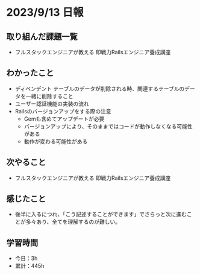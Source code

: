 # 2023/9/13 日報
## 取り組んだ課題一覧
- フルスタックエンジニアが教える 即戦力Railsエンジニア養成講座

## わかったこと
- ディペンデント
  テーブルのデータが削除される時、関連するテーブルのデータを一緒に削除すること
- ユーザー認証機能の実装の流れ
- Railsのバージョンアップをする際の注意
  - Gemも含めてアップデートが必要
  - バージョンアップにより、そのままではコードが動作しなくなる可能性がある
  - 動作が変わる可能性がある

## 次やること
- フルスタックエンジニアが教える 即戦力Railsエンジニア養成講座

## 感じたこと
- 後半に入るにつれ、「こう記述することができます」でさらっと次に進むことが多々あり、全てを理解するのが難しい。

## 学習時間
- 今日：3h
- 累計：445h
